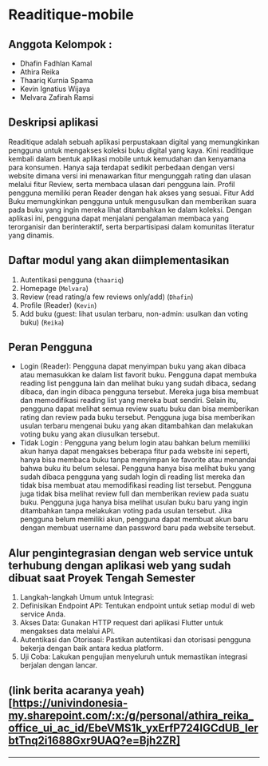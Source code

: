 # Readitique-mobile

## Anggota Kelompok :
- Dhafin Fadhlan Kamal
- Athira Reika
- Thaariq Kurnia Spama
- Kevin Ignatius Wijaya
- Melvara Zafirah Ramsi

## Deskripsi aplikasi
Readitique adalah sebuah aplikasi perpustakaan digital yang memungkinkan pengguna untuk mengakses koleksi buku digital yang kaya. Kini readitique kembali dalam bentuk aplikasi mobile untuk kemudahan dan kenyamana para konsumen. Hanya saja terdapat sedikit perbedaan dengan versi website dimana versi ini menawarkan fitur mengunggah rating dan ulasan melalui fitur Review, serta membaca ulasan dari pengguna lain. Profil pengguna memiliki peran Reader dengan hak akses yang sesuai. Fitur Add Buku memungkinkan pengguna untuk mengusulkan dan memberikan suara pada buku yang ingin mereka lihat ditambahkan ke dalam koleksi. Dengan aplikasi ini, pengguna dapat menjalani pengalaman membaca yang terorganisir dan berinteraktif, serta berpartisipasi dalam komunitas literatur yang dinamis. 

## Daftar modul yang akan diimplementasikan
1. Autentikasi pengguna (`thaariq`)
2. Homepage (`Melvara`)
3. Review (read rating/a few reviews only/add) (`Dhafin`)
4. Profile (Reader) (`Kevin`)
5. Add buku (guest: lihat usulan terbaru, non-admin: usulkan dan voting buku) (`Reika`)

## Peran Pengguna
- Login (Reader): Pengguna dapat menyimpan buku yang akan dibaca atau memasukkan ke dalam list favorit buku. Pengguna dapat membuka reading list pengguna lain dan melihat buku yang sudah dibaca, sedang dibaca, dan ingin dibaca pengguna tersebut. Mereka juga bisa membuat dan memodifikasi reading list yang mereka buat sendiri. Selain itu, pengguna dapat melihat semua review suatu buku dan bisa memberikan rating dan review pada buku tersebut. Pengguna juga bisa memberikan usulan terbaru mengenai buku yang akan ditambahkan dan melakukan voting buku yang akan diusulkan tersebut.
- Tidak Login : Pengguna yang belum login atau bahkan belum memiliki akun hanya dapat mengakses beberapa fitur pada website ini seperti, hanya bisa membaca buku tanpa menyimpan ke favorite atau menandai bahwa buku itu belum selesai. Pengguna hanya bisa melihat buku yang sudah dibaca pengguna yang sudah login di reading list mereka dan tidak bisa membuat atau memodifikasi reading list tersebut. Pengguna juga tidak bisa melihat review full dan memberikan review pada suatu buku. Pengguna juga hanya bisa melihat usulan buku baru yang ingin ditambahkan tanpa melakukan voting pada usulan tersebut. Jika pengguna belum memiliki akun, pengguna dapat membuat akun baru dengan membuat username dan password baru pada website tersebut.

## Alur pengintegrasian dengan web service untuk terhubung dengan aplikasi web yang sudah dibuat saat Proyek Tengah Semester
1. Langkah-langkah Umum untuk Integrasi:
2. Definisikan Endpoint API: Tentukan endpoint untuk setiap modul di web service Anda.
3. Akses Data: Gunakan HTTP request dari aplikasi Flutter untuk mengakses data melalui API.
4. Autentikasi dan Otorisasi: Pastikan autentikasi dan otorisasi pengguna bekerja dengan baik antara kedua platform.
5. Uji Coba: Lakukan pengujian menyeluruh untuk memastikan integrasi berjalan dengan lancar.

## (link berita acaranya yeah)[https://univindonesia-my.sharepoint.com/:x:/g/personal/athira_reika_office_ui_ac_id/EbeVMS1k_yxErfP724IGCdUB_IerbtTnq2i1688Gxr9UAQ?e=Bjh2ZR] <hr>

